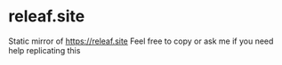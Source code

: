 # releaf.site
Static mirror of https://releaf.site Feel free to copy or ask me if you need help replicating this
